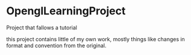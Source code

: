 # OpenglLearningProject
Project that fallows a tutorial

this project contains little of my own work, mostly things like changes in format and convention from the original.
